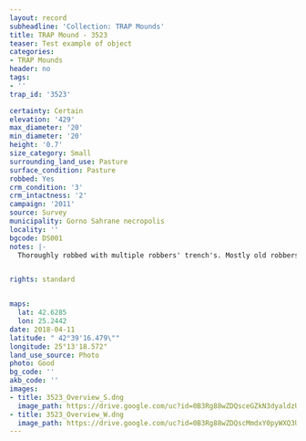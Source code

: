 ```yaml
---
layout: record
subheadline: 'Collection: TRAP Mounds'
title: TRAP Mound - 3523
teaser: Test example of object
categories:
- TRAP Mounds
header: no
tags:
- ''
trap_id: '3523'

certainty: Certain
elevation: '429'
max_diameter: '20'
min_diameter: '20'
height: '0.7'
size_category: Small
surrounding_land_use: Pasture
surface_condition: Pasture
robbed: Yes
crm_condition: '3'
crm_intactness: '2'
campaign: '2011'
source: Survey
municipality: Gorno Sahrane necropolis
locality: ''
bgcode: DS001
notes: |-
  Thoroughly robbed with multiple robbers' trench's. Mostly old robbers' trench's.


rights: standard


maps:
  lat: 42.6285
  lon: 25.2442
date: 2018-04-11
latitude: " 42°39'16.479\""
longitude: 25°13'18.572"
land_use_source: Photo
photo: Good
bg_code: ''
akb_code: ''
images:
- title: 3523_Overview_S.dng
  image_path: https://drive.google.com/uc?id=0B3Rg88wZDQsceGZkN3dyaldzUVU
- title: 3523_Overview_W.dng
  image_path: https://drive.google.com/uc?id=0B3Rg88wZDQscMmdxY0pyWXQ3UlE
---
```

